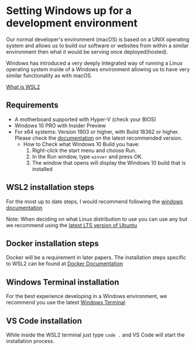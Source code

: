 # Setting Windows up for a development environment

Our normal developer's environment (macOS) is based on a UNIX operating system and allows us to build our software or websites from within a similar environment then what it would be serving once deployed(hosted).

Windows has introduced a very deeply integrated way of running a Linux operating system inside of a Windows environment allowing us to have very similar functionality as with macOS.

[What is WSL2](https://youtu.be/48k317kOxqg)

## Requirements

- A motherboard supported with Hyper-V (check your BIOS)
- Windows 10 PRO with Insider Preview
- For x64 systems: Version 1903 or higher, with Build 18362 or higher. Please check the [documentation](https://docs.microsoft.com/en-us/windows/wsl/install-win10#requirements) on the latest recommended version.
  - How to Check what Windows 10 Build you have:
    1. Right-click the start menu and choose Run.
    2. In the Run window, type `winver` and press OK.
    3. The window that opens will display the Windows 10 build that is installed

## WSL2 installation steps

For the most up to date steps, I would recommend following the [windows documentation](https://docs.microsoft.com/en-us/windows/wsl/install-win10)

Note: When deciding on what Linux distribution to use you can use any but we recommend using the [latest LTS version of Ubuntu](https://ubuntu.com/about/release-cycle)

## Docker installation steps

Docker will be a requirement in later papers. The installation steps specific to WSL2 can be found at [Docker Documentation](https://docs.docker.com/docker-for-windows/wsl/)

## Windows Terminal installation

For the best experience developing in a Windows environment, we recommend you use the latest [Windows Terminal](https://www.microsoft.com/en-us/p/windows-terminal/9n0dx20hk701?activetab=pivot:overviewtab)

## VS Code installation

While inside the WSL2 terminal just type `code .` and VS Code will start the installation process.
